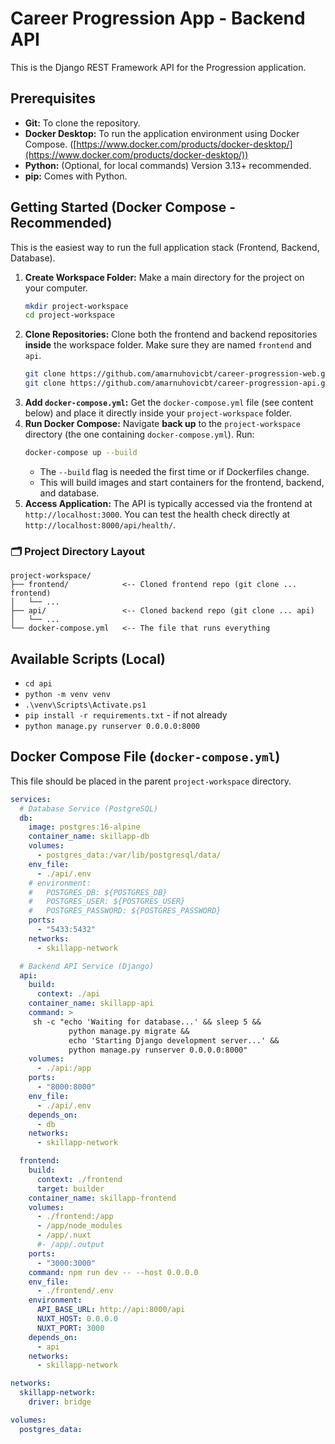 # Career Progression App - Backend API

This is the Django REST Framework API for the Progression application.

## Prerequisites

* **Git:** To clone the repository.
* **Docker Desktop:** To run the application environment using Docker Compose. ([https://www.docker.com/products/docker-desktop/](https://www.docker.com/products/docker-desktop/))
* **Python:** (Optional, for local commands) Version 3.13+ recommended.
* **pip:** Comes with Python.

## Getting Started (Docker Compose - Recommended)

This is the easiest way to run the full application stack (Frontend, Backend, Database).

1.  **Create Workspace Folder:** Make a main directory for the project on your computer.
    ```bash
    mkdir project-workspace
    cd project-workspace
    ```
2.  **Clone Repositories:** Clone both the frontend and backend repositories **inside** the workspace folder. Make sure they are named `frontend` and `api`.
    ```bash
    git clone https://github.com/amarnuhovicbt/career-progression-web.git frontend
    git clone https://github.com/amarnuhovicbt/career-progression-api.git api
    ```
3.  **Add `docker-compose.yml`:** Get the `docker-compose.yml` file (see content below) and place it directly inside your `project-workspace` folder.
4.  **Run Docker Compose:** Navigate **back up** to the `project-workspace` directory (the one containing `docker-compose.yml`). Run:
    ```bash
    docker-compose up --build
    ```
    * The `--build` flag is needed the first time or if Dockerfiles change.
    * This will build images and start containers for the frontend, backend, and database.
5.  **Access Application:** The API is typically accessed via the frontend at `http://localhost:3000`. You can test the health check directly at `http://localhost:8000/api/health/`.

### 🗂 Project Directory Layout
    project-workspace/
    ├── frontend/            <-- Cloned frontend repo (git clone ... frontend)
    │   └── ...
    ├── api/                 <-- Cloned backend repo (git clone ... api)
    │   └── ...
    └── docker-compose.yml   <-- The file that runs everything



## Available Scripts (Local)

* `cd api`
* `python -m venv venv`
* `.\venv\Scripts\Activate.ps1`
* `pip install -r requirements.txt` - if not already
* `python manage.py runserver 0.0.0.0:8000`

## Docker Compose File (`docker-compose.yml`)

This file should be placed in the parent `project-workspace` directory.

```yaml
services:
  # Database Service (PostgreSQL)
  db:
    image: postgres:16-alpine
    container_name: skillapp-db
    volumes:
      - postgres_data:/var/lib/postgresql/data/
    env_file:
      - ./api/.env
    # environment:
    #   POSTGRES_DB: ${POSTGRES_DB}
    #   POSTGRES_USER: ${POSTGRES_USER}
    #   POSTGRES_PASSWORD: ${POSTGRES_PASSWORD}
    ports:
      - "5433:5432" 
    networks:
      - skillapp-network

  # Backend API Service (Django)
  api:
    build:
      context: ./api 
    container_name: skillapp-api
    command: > 
     sh -c "echo 'Waiting for database...' && sleep 5 &&
             python manage.py migrate &&
             echo 'Starting Django development server...' &&
             python manage.py runserver 0.0.0.0:8000"
    volumes:
      - ./api:/app 
    ports:
      - "8000:8000" 
    env_file:
      - ./api/.env 
    depends_on:
      - db 
    networks:
      - skillapp-network

  frontend:
    build:
      context: ./frontend
      target: builder 
    container_name: skillapp-frontend
    volumes:
      - ./frontend:/app
      - /app/node_modules
      - /app/.nuxt
      #- /app/.output
    ports:
      - "3000:3000"
    command: npm run dev -- --host 0.0.0.0
    env_file:
      - ./frontend/.env
    environment:
      API_BASE_URL: http://api:8000/api
      NUXT_HOST: 0.0.0.0
      NUXT_PORT: 3000
    depends_on:
      - api
    networks:
      - skillapp-network

networks:
  skillapp-network:
    driver: bridge

volumes:
  postgres_data:
